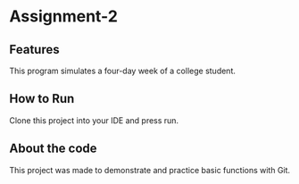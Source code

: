 # Assignment-2

## Features

This program simulates a four-day week of a college student.

## How to Run

Clone this project into your IDE and press run.

## About the code

This project was made to demonstrate and practice basic functions with Git.